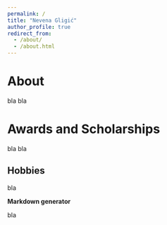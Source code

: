 ```yaml
---
permalink: /
title: "Nevena Gligić"
author_profile: true
redirect_from: 
  - /about/
  - /about.html
---
```



About
======
bla bla

Awards and Scholarships
======
bla bla

Hobbies
------
bla

**Markdown generator**

bla
